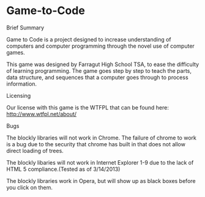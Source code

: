 Game-to-Code
============

Brief Summary

Game to Code is a project designed to increase understanding of computers and computer programming through the novel use of computer games.

This game was designed by Farragut High School TSA, to ease the difficulty of learning programming. The game goes step by step to teach the parts, data structure, and sequences that a computer goes through to process information.

Licensing

Our license with this game is the WTFPL that can be found here: http://www.wtfpl.net/about/

Bugs

The blockly libraries will not work in Chrome. The failure of chrome to work is a bug due to the security that chrome has built in that does not allow direct loading of trees.

The blockly libaries will not work in Internet Explorer 1-9 due to the lack of HTML 5 compliance.(Tested as of 3/14/2013)

The blockly libraries work in Opera, but will show up as black boxes before you click on them.
